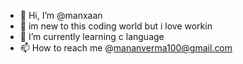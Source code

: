 - 👋 Hi, I’m @manxaan
- 👀 im new to this coding world but i love workin
- 🌱 I’m currently learning c language
- 📫 How to reach me @mananverma100@gmail.com

<!---
manxaan/manxaan is a ✨ special ✨ repository because its `README.md` (this file) appears on your GitHub profile.
You can click the Preview link to take a look at your changes.
--->
